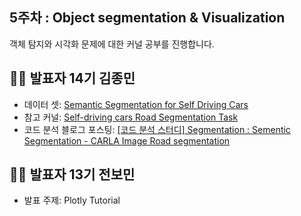 ## 5주차 : Object segmentation & Visualization

객체 탐지와 시각화 문제에 대한 커널 공부를 진행합니다.

## 🙋‍♂️ 발표자 14기 김종민
+ 데이터 셋: [Semantic Segmentation for Self Driving Cars](https://www.kaggle.com/kumaresanmanickavelu/lyft-udacity-challenge)
+ 참고 커널: [Self-driving cars Road Segmentation Task](https://www.kaggle.com/wangmo/self-driving-cars-road-segmentation-task)
+ 코드 분석 블로그 포스팅: [[코드 분석 스터디] Segmentation : Sementic Segmentation - CARLA Image Road segmentation](https://kubig-2021-2.tistory.com/59?category=956770)

## 🙋‍♀️ 발표자 13기 전보민
+ 발표 주제: Plotly Tutorial
